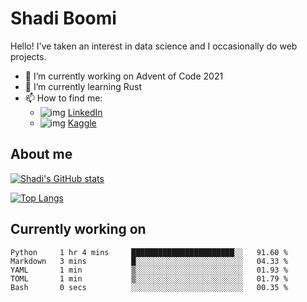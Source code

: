 # Shadi Boomi

Hello! I've taken an interest in data science and I occasionally do web projects.

- 🔭 I’m currently working on Advent of Code 2021
- 🌱 I’m currently learning Rust
- 📫 How to find me: 
  - ![img](https://www.linkedin.com/favicon.ico) [LinkedIn](https://www.linkedin.com/in/shadiboomi/)
  - ![img](https://www.kaggle.com/static/images/favicon.ico) [Kaggle](https://www.kaggle.com/sboomi)

##  About me

[![Shadi's GitHub stats](https://github-readme-stats.vercel.app/api?username=sboomi&show_icons=true&theme=radical)](https://github.com/anuraghazra/github-readme-stats)

[![Top Langs](https://github-readme-stats.vercel.app/api/top-langs/?username=sboomi&layout=compact&theme=default)](https://github.com/anuraghazra/github-readme-stats)

## Currently working on

<!--START_SECTION:waka-->

```text
Python     1 hr 4 mins     ███████████████████████░░   91.60 %
Markdown   3 mins          █░░░░░░░░░░░░░░░░░░░░░░░░   04.33 %
YAML       1 min           ▒░░░░░░░░░░░░░░░░░░░░░░░░   01.93 %
TOML       1 min           ▒░░░░░░░░░░░░░░░░░░░░░░░░   01.79 %
Bash       0 secs          ░░░░░░░░░░░░░░░░░░░░░░░░░   00.35 %
```

<!--END_SECTION:waka-->
